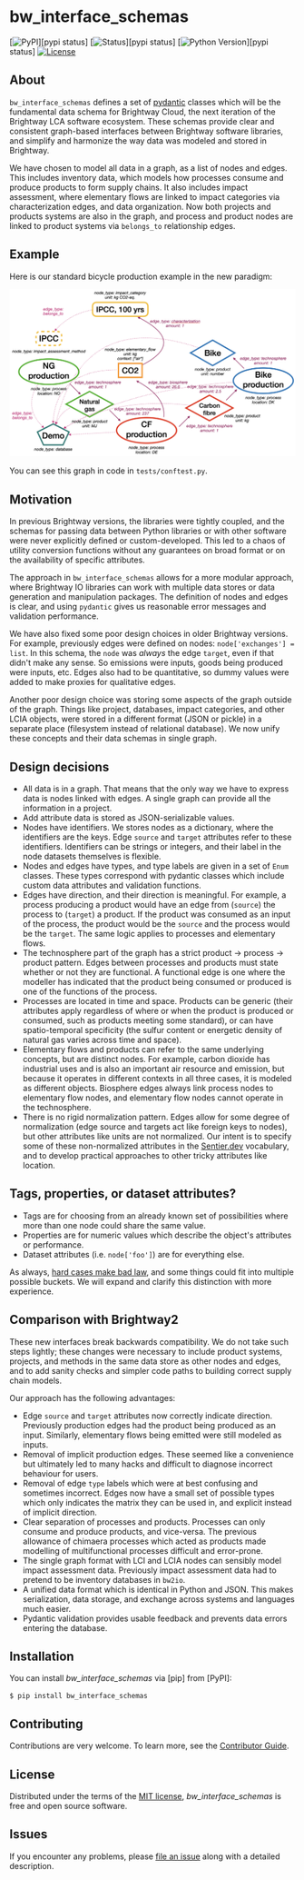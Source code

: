 # bw_interface_schemas

[![PyPI](https://img.shields.io/pypi/v/bw_interface_schemas.svg)][pypi status]
[![Status](https://img.shields.io/pypi/status/bw_interface_schemas.svg)][pypi status]
[![Python Version](https://img.shields.io/pypi/pyversions/bw_interface_schemas)][pypi status]
[![License](https://img.shields.io/pypi/l/bw_interface_schemas)][license]

## About

`bw_interface_schemas` defines a set of [pydantic](https://docs.pydantic.dev/2.0/) classes which will be the fundamental data schema for Brightway Cloud, the next iteration of the Brightway LCA software ecosystem. These schemas provide clear and consistent graph-based interfaces between Brightway software libraries, and simplify and harmonize the way data was modeled and stored in Brightway.

We have chosen to model all data in a graph, as a list of nodes and edges. This includes inventory data, which models how processes consume and produce products to form supply chains. It also includes impact assessment, where elementary flows are linked to impact categories via characterization edges, and data organization. Now both projects and products systems are also in the graph, and process and product nodes are linked to product systems via `belongs_to` relationship edges.

## Example

Here is our standard bicycle production example in the new paradigm:

<img src="example.png">

You can see this graph in code in `tests/conftest.py`.

## Motivation

In previous Brightway versions, the libraries were tightly coupled, and the schemas for passing data between Python libraries or with other software were never explicitly defined or custom-developed. This led to a chaos of utility conversion functions without any guarantees on broad format or on the availability of specific attributes.

The approach in `bw_interface_schemas` allows for a more modular approach, where Brightway IO libraries can work with multiple data stores or data generation and manipulation packages. The definition of nodes and edges is clear, and using `pydantic` gives us reasonable error messages and validation performance.

We have also fixed some poor design choices in older Brightway versions. For example, previously edges were defined on nodes: `node['exchanges'] = list`. In this schema, the `node` was *always* the edge `target`, even if that didn't make any sense. So emissions were inputs, goods being produced were inputs, etc. Edges also had to be quantitative, so dummy values were added to make proxies for qualitative edges.

Another poor design choice was storing some aspects of the graph outside of the graph. Things like project, databases, impact categories, and other LCIA objects, were stored in a different format (JSON or pickle) in a separate place (filesystem instead of relational database). We now unify these concepts and their data schemas in single graph.

## Design decisions

* All data is in a graph. That means that the only way we have to express data is nodes linked with edges. A single graph can provide all the information in a project.
* Add attribute data is stored as JSON-serializable values.
* Nodes have identifiers. We stores nodes as a dictionary, where the identifiers are the keys. Edge `source` and `target` attributes refer to these identifiers. Identifiers can be strings or integers, and their label in the node datasets themselves is flexible.
* Nodes and edges have types, and type labels are given in a set of `Enum` classes. These types correspond with pydantic classes which include custom data attributes and validation functions.
* Edges have direction, and their direction is meaningful. For example, a process producing a product would have an edge from (`source`) the process to (`target`) a product. If the product was consumed as an input of the process, the product would be the `source` and the process would be the `target`. The same logic applies to processes and elementary flows.
* The technosphere part of the graph has a strict product -> process -> product pattern. Edges between processes and products must state whether or not they are functional. A functional edge is one where the modeller has indicated that the product being consumed or produced is one of the functions of the process.
* Processes are located in time and space. Products can be generic (their attributes apply regardless of where or when the product is produced or consumed, such as products meeting some standard), or can have spatio-temporal specificity (the sulfur content or energetic density of natural gas varies across time and space).
* Elementary flows and products can refer to the same underlying concepts, but are distinct nodes. For example, carbon dioxide has industrial uses and is also an important air resource and emission, but because it operates in different contexts in all three cases, it is modeled as different objects. Biosphere edges always link process nodes to elementary flow nodes, and elementary flow nodes cannot operate in the technosphere.
* There is no rigid normalization pattern. Edges allow for some degree of normalization (edge source and targets act like foreign keys to nodes), but other attributes like units are not normalized. Our intent is to specify some of these non-normalized attributes in the [Sentier.dev](https://vocab.sentier.dev/en-US/) vocabulary, and to develop practical approaches to other tricky attributes like location.

## Tags, properties, or dataset attributes?

* Tags are for choosing from an already known set of possibilities where more than one node could share the same value.
* Properties are for numeric values which describe the object's attributes or performance.
* Dataset attributes (i.e. `node['foo']`) are for everything else.

As always, [hard cases make bad law](https://en.wikipedia.org/wiki/Hard_cases_make_bad_law), and some things could fit into multiple possible buckets. We will expand and clarify this distinction with more experience.

## Comparison with Brightway2

These new interfaces break backwards compatibility. We do not take such steps lightly; these changes were necessary to include product systems, projects, and methods in the same data store as other nodes and edges, and to add sanity checks and simpler code paths to building correct supply chain models.

Our approach has the following advantages:

* Edge `source` and `target` attributes now correctly indicate direction. Previously production edges had the product being produced as an input. Similarly, elementary flows being emitted were still modeled as inputs.
* Removal of implicit production edges. These seemed like a convenience but ultimately led to many hacks and difficult to diagnose incorrect behaviour for users.
* Removal of edge `type` labels which were at best confusing and sometimes incorrect. Edges now have a small set of possible types which only indicates the matrix they can be used in, and explicit instead of implicit direction.
* Clear separation of processes and products. Processes can only consume and produce products, and vice-versa. The previous allowance of chimaera processes which acted as products made modelling of multifunctional processes difficult and error-prone.
* The single graph format with LCI and LCIA nodes can sensibly model impact assessment data. Previously impact assessment data had to pretend to be inventory databases in `bw2io`.
* A unified data format which is identical in Python and JSON. This makes serialization, data storage, and exchange across systems and languages much easier.
* Pydantic validation provides usable feedback and prevents data errors entering the database.

## Installation

You can install _bw_interface_schemas_ via [pip] from [PyPI]:

```console
$ pip install bw_interface_schemas
```

## Contributing

Contributions are very welcome.
To learn more, see the [Contributor Guide][Contributor Guide].

## License

Distributed under the terms of the [MIT license][License],
_bw_interface_schemas_ is free and open source software.

## Issues

If you encounter any problems,
please [file an issue][Issue Tracker] along with a detailed description.


<!-- github-only -->

[command-line reference]: https://bw_interface_schemas.readthedocs.io/en/latest/usage.html
[License]: https://github.com/brightway-lca/bw_interface_schemas/blob/main/LICENSE
[Contributor Guide]: https://github.com/brightway-lca/bw_interface_schemas/blob/main/CONTRIBUTING.md
[Issue Tracker]: https://github.com/brightway-lca/bw_interface_schemas/issues
